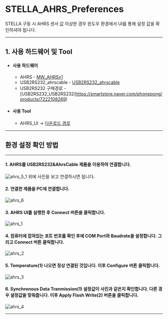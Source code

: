 # STELLA_AHRS_Preferences
STELLA 구동 시 AHRS 센서 값 이상한 경우 윈도우 환경에서 UI를 통해 설정 값을 확인하셔야 됩니다.


***
## 1. 사용 하드웨어 및 Tool
 * #### 사용 하드웨어 
    - AHRS - [MW_AHRSv1](http://www.devicemart.co.kr/goods/view?no=1310790)
     - USB2RS232_ahrscable - [USB2RS232_ahrscable](http://www.devicemart.co.kr/goods/view?no=1310790)
     - USB2RS232 구매경로 - [USB2RS232_USB2RS232(https://smartstore.naver.com/phonepong/products/7222108269)
* #### 사용 Tool
    - AHRS_UI -> [다운로드 경로](https://github.com/ntrexlab/MW_AHRS_Manual/blob/main/AHRS_UI.exe)</br>

     
***
## **환경 설정 확인 방법**
***
#### 1. AHRS를 USB2RS232&AhrsCable 제품을 이용하여 연결합니다. 
![ahrs_5_1](https://user-images.githubusercontent.com/85467544/155052035-bff76b37-f0bd-4b38-b17c-d09c7100c35a.png)
 위에 사진을 보고 연결하시면 됩니다.
#### 2. 연결한 제품을 PC에 연결합니다.
![ahrs_6](https://user-images.githubusercontent.com/85467544/155052044-3a1f01d8-2ccf-4688-a4bd-b19d8de88d3c.jpg)
#### 3. AHRS UI를 실행한 후 Connect 버튼을 클릭합니다.
![ahrs_1](https://user-images.githubusercontent.com/85467544/155051990-a971622a-71f1-435d-8c67-2c0a11d3c987.png)
#### 4. 컴퓨터에 잡혀있는 포트 번호를 확인 후에 COM Port와 Baudrate을 설정합니다. 그리고 Connect 버튼 클릭합니다. 
![ahrs_2](https://user-images.githubusercontent.com/85467544/155051997-8b42113a-a596-460a-8056-ae420b9261a6.png)
#### 5. Temperature(1) 나오면 정상 연결된 것입니다. 이후 Configure 버튼 클릭합니다.
![ahrs_3](https://user-images.githubusercontent.com/85467544/155052002-d1b7f123-00bf-458d-be72-b5f9521e94c3.png)
#### 6. Synchronous Data Tranmission(1) 설정값이 사진과 같은지 확인합니다. 다른 경우 설정값을 맞춰줍니다. 이후 Apply Flash Write(2) 버튼을 클릭합니다.
![ahrs_4](https://user-images.githubusercontent.com/85467544/155052026-1ce94fe9-6eb5-4e63-b9fc-0115f174113c.png)




***
